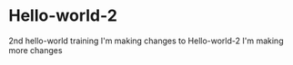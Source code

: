# Hello-world-2
2nd hello-world training
I'm making changes to Hello-world-2
I'm making more changes
